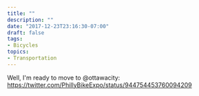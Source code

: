 ```yaml
---
title: ""
description: ""
date: "2017-12-23T23:16:30-07:00"
draft: false
tags:
- Bicycles
topics:
- Transportation
---
```

	
Well, I'm ready to move to @ottawacity: https://twitter.com/PhillyBikeExpo/status/944754453760094209